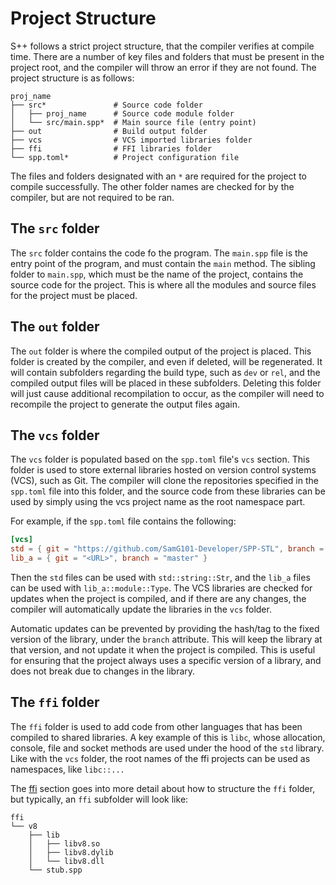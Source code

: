 # Project Structure

S++ follows a strict project structure, that the compiler verifies at compile time. There are a number of key files and
folders that must be present in the project root, and the compiler will throw an error if they are not found. The
project structure is as follows:

```
proj_name
├── src*               # Source code folder
│   ├── proj_name      # Source code module folder
│   └── src/main.spp*  # Main source file (entry point)
├── out                # Build output folder
├── vcs                # VCS imported libraries folder
├── ffi                # FFI libraries folder
└── spp.toml*          # Project configuration file
```

The files and folders designated with an `*` are required for the project to compile successfully. The other folder
names are checked for by the compiler, but are not required to be ran.

## The `src` folder

The `src` folder contains the code fo the program. The `main.spp` file is the entry point of the program, and must
contain the `main` method. The sibling folder to `main.spp`, which must be the name of the project, contains the source
code for the project. This is where all the modules and source files for the project must be placed.

## The `out` folder

The `out` folder is where the compiled output of the project is placed. This folder is created by the compiler, and even
if deleted, will be regenerated. It will contain subfolders regarding the build type, such as `dev` or `rel`, and the
compiled output files will be placed in these subfolders. Deleting this folder will just cause additional recompilation
to occur, as the compiler will need to recompile the project to generate the output files again.

## The `vcs` folder

The `vcs` folder is populated based on the `spp.toml` file's `vcs` section. This folder is used to store external
libraries hosted on version control systems (VCS), such as Git. The compiler will clone the repositories specified in
the `spp.toml` file into this folder, and the source code from these libraries can be used by simply using the vcs
project name as the root namespace part.

For example, if the `spp.toml` file contains the following:

```toml
[vcs]
std = { git = "https://github.com/SamG101-Developer/SPP-STL", branch = "master" }
lib_a = { git = "<URL>", branch = "master" }
```

Then the `std` files can be used with `std::string::Str`, and the `lib_a` files can be used with `lib_a::module::Type`.
The VCS libraries are checked for updates when the project is compiled, and if there are any changes, the compiler will
automatically update the libraries in the `vcs` folder.

Automatic updates can be prevented by providing the hash/tag to the fixed version of the library, under the `branch`
attribute. This will keep the library at that version, and not update it when the project is compiled. This is useful
for ensuring that the project always uses a specific version of a library, and does not break due to changes in the
library.

## The `ffi` folder

The `ffi` folder is used to add code from other languages that has been compiled to shared libraries. A key example of
this is `libc`, whose allocation, console, file and socket methods are used under the hood of the `std` library. Like
with the `vcs` folder, the root names of the ffi projects can be used as namespaces, like `libc::...`

The [ffi](../modules/FFI.md) section goes into more detail about how to structure the `ffi` folder, but typically, an
`ffi` subfolder will look like:

```
ffi
└── v8
    ├── lib
    │   ├── libv8.so
    │   ├── libv8.dylib
    │   └── libv8.dll
    └── stub.spp
```
